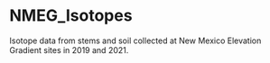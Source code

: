 # NMEG_Isotopes
Isotope data from stems and soil collected at New Mexico Elevation Gradient sites in 2019 and 2021.
